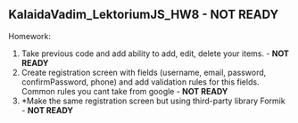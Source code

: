 KalaidaVadim_LektoriumJS_HW8 - NOT READY
-
Homework:  
1) Take previous code and add ability to add, edit, delete your items. - <b>NOT READY</b>
2) Create registration screen with fields (username, email, password, confirmPassword, phone) and add validation rules for this fields. Common rules you cant take from google - <b>NOT READY</b>
3) *Make the same registration screen but using third-party library Formik - <b>NOT READY</b>